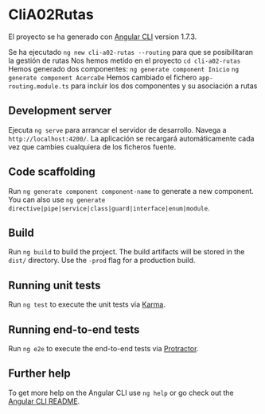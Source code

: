# CliA02Rutas

El proyecto se ha generado con [Angular CLI](https://github.com/angular/angular-cli) version 1.7.3.

Se ha ejecutado `ng new cli-a02-rutas --routing` para que se posibilitaran la gestión de rutas
Nos hemos metido en el proyecto `cd cli-a02-rutas`
Hemos generado dos componentes:
`ng generate component Inicio`
`ng generate component AcercaDe`
Hemos cambiado el fichero `app-routing.module.ts` para incluir los dos componentes y su asociación a rutas

## Development server

Ejecuta `ng serve` para arrancar el servidor de desarrollo. Navega a `http://localhost:4200/`. La aplicación se recargará automáticamente cada vez que cambies cualquiera de los ficheros fuente.

## Code scaffolding

Run `ng generate component component-name` to generate a new component. You can also use `ng generate directive|pipe|service|class|guard|interface|enum|module`.

## Build

Run `ng build` to build the project. The build artifacts will be stored in the `dist/` directory. Use the `-prod` flag for a production build.

## Running unit tests

Run `ng test` to execute the unit tests via [Karma](https://karma-runner.github.io).

## Running end-to-end tests

Run `ng e2e` to execute the end-to-end tests via [Protractor](http://www.protractortest.org/).

## Further help

To get more help on the Angular CLI use `ng help` or go check out the [Angular CLI README](https://github.com/angular/angular-cli/blob/master/README.md).
